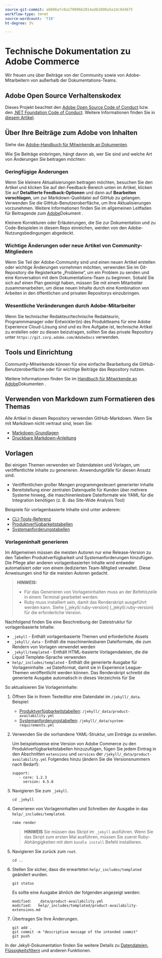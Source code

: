 ```yaml
---
source-git-commit: a6086afc0a1f099b62014ad61098a5a1dc9d4675
workflow-type: tm+mt
source-wordcount: '719'
ht-degree: 3%

---
```

# Technische Dokumentation zu Adobe Commerce

Wir freuen uns über Beiträge von der Community sowie von Adobe-Mitarbeitern von außerhalb der Dokumentations-Teams.

## Adobe Open Source Verhaltenskodex

Dieses Projekt beachtet den [Adobe Open Source Code of Conduct](code-of-conduct.md) bzw. den [.NET Foundation Code of Conduct](https://dotnetfoundation.org/code-of-conduct). Weitere Informationen finden Sie in [diesem Artikel](contributing.md).

## Über Ihre Beiträge zum Adobe von Inhalten

Siehe das [Adobe-Handbuch für Mitwirkende an Dokumenten](https://experienceleague.adobe.com/docs/contributor/contributor-guide/introduction.html?lang=de).

Wie Sie Beiträge einbringen, hängt davon ab, wer Sie sind und welche Art von Änderungen Sie beitragen möchten:

### Geringfügige Änderungen

Wenn Sie kleinere Aktualisierungen beitragen möchten, besuchen Sie den Artikel und klicken Sie auf den Feedback-Bereich unten im Artikel, klicken Sie auf **Detaillierte Feedback-Optionen** und dann auf **Bearbeiten vorschlagen**, um zur Markdown-Quelldatei auf GitHub zu gelangen. Verwenden Sie die GitHub-Benutzeroberfläche, um Ihre Aktualisierungen vorzunehmen. Weitere Informationen finden Sie im allgemeinen Leitfaden für Beitragende zum [Adobe](https://experienceleague.adobe.com/docs/contributor/contributor-guide/introduction.html?lang=de)Dokument .

Kleinere Korrekturen oder Erläuterungen, die Sie zur Dokumentation und zu Code-Beispielen in diesem Repo einreichen, werden von den Adobe-Nutzungsbedingungen abgedeckt.

### Wichtige Änderungen oder neue Artikel von Community-Mitgliedern

Wenn Sie Teil der Adobe-Community sind und einen neuen Artikel erstellen oder wichtige Änderungen vornehmen möchten, verwenden Sie im Git-Repository die Registerkarte „Probleme“, um ein Problem zu senden und eine Konversation mit dem Dokumentations-Team zu beginnen. Sobald Sie sich auf einen Plan geeinigt haben, müssen Sie mit einem Mitarbeiter zusammenarbeiten, um diese neuen Inhalte durch eine Kombination von Arbeiten in den öffentlichen und privaten Repositorys einzubringen.

<!--
If you submit a pull request with significant changes to documentation and code examples, you'll see a message in the pull request asking you to submit an online contribution license agreement (CLA). We need you to complete the online form before we can review your pull request.
-->

### Wesentliche Veränderungen durch Adobe-Mitarbeiter

Wenn Sie technischer Redakteur/technische Redakteurin, Programmmanager oder Entwickler(in) des Produktteams für eine Adobe Experience Cloud-Lösung sind und es Ihre Aufgabe ist, technische Artikel zu erstellen oder zu diesen beizutragen, sollten Sie das private Repository unter `https://git.corp.adobe.com/AdobeDocs` verwenden.

<!--Employees from other parts of the Adobe world should use the public repo for minor updates.-->

## Tools und Einrichtung

Community-Mitwirkende können für eine einfache Bearbeitung die GitHub-Benutzeroberfläche oder für wichtige Beiträge das Repository nutzen.

Weitere Informationen finden Sie im [Handbuch für Mitwirkende an Adobe](https://experienceleague.adobe.com/docs/contributor/contributor-guide/introduction.html?lang=de)Dokumenten .

## Verwenden von Markdown zum Formatieren des Themas

Alle Artikel in diesem Repository verwenden GitHub-Markdown. Wenn Sie mit Markdown nicht vertraut sind, lesen Sie:

* [Markdown-Grundlagen](https://help.github.com/articles/getting-started-with-writing-and-formatting-on-github/)
* [Druckbare Markdown-Anleitung](https://guides.github.com/pdfs/markdown-cheatsheet-online.pdf)

## Vorlagen

Bei einigen Themen verwenden wir Datendateien und Vorlagen, um veröffentlichte Inhalte zu generieren. Anwendungsfälle für diesen Ansatz sind:

* Veröffentlichen großer Mengen programmgesteuert generierter Inhalte
* Bereitstellung einer zentralen Datenquelle für Kunden über mehrere Systeme hinweg, die maschinenlesbare Dateiformate wie YAML für die Integration benötigen (z. B. das Site-Wide Analysis Tool)

Beispiele für vorlagenbasierte Inhalte sind unter anderem:

* [CLI-Tools-Referenz](https://experienceleague.adobe.com/docs/commerce-operations/reference/commerce-on-premises.html)
* [Produktverfügbarkeitstabellen](https://experienceleague.adobe.com/docs/commerce-operations/release/product-availability.html?lang=de)
* [Systemanforderungstabellen](https://experienceleague.adobe.com/docs/commerce-operations/installation-guide/system-requirements.html?lang=de)

### Vorlageninhalt generieren

Im Allgemeinen müssen die meisten Autoren nur eine Release-Version zu den Tabellen Produktverfügbarkeit und Systemanforderungen hinzufügen. Die Pflege aller anderen vorlagenbasierten Inhalte wird entweder automatisiert oder von einem dedizierten Team-Mitglied verwaltet. Diese Anweisungen sind für die meisten Autoren gedacht.

>**HINWEIS:**
>
>* Für das Generieren von Vorlageninhalten muss an der Befehlszeile in einem Terminal gearbeitet werden.
>* Ruby muss installiert sein, damit das Renderskript ausgeführt werden kann. Siehe [_jekyll/.ruby-version] (_jekyll/.ruby-version) für die erforderliche Version.

Nachfolgend finden Sie eine Beschreibung der Dateistruktur für vorlagenbasierte Inhalte:

* `_jekyll` - Enthält vorlagenbasierte Themen und erforderliche Assets
* `_jekyll/_data` - Enthält die maschinenlesbaren Dateiformate, die zum Rendern von Vorlagen verwendet werden
* `_jekyll/templated` - Enthält HTML-basierte Vorlagendateien, die die Liquid Template-Sprache verwenden
* `help/_includes/templated` - Enthält die generierte Ausgabe für Vorlageninhalte `.md` Dateiformat, damit sie in Experience League-Themen veröffentlicht werden können. Das Renderskript schreibt die generierte Ausgabe automatisch in dieses Verzeichnis für Sie

So aktualisieren Sie Vorlageninhalte:

1. Öffnen Sie in Ihrem Texteditor eine Datendatei im `/jekyll/_data`. Beispiel:

   * [Produktverfügbarkeitstabellen](https://experienceleague.adobe.com/docs/commerce-operations/release/product-availability.html?lang=de): `/jekyll/_data/product-availability.yml`
   * [Systemanforderungstabellen](https://experienceleague.adobe.com/docs/commerce-operations/installation-guide/system-requirements.html?lang=de): `/jekyll/_data/system-requirements.yml`

1. Verwenden Sie die vorhandene YAML-Struktur, um Einträge zu erstellen.

   Um beispielsweise eine Version von Adobe Commerce zu den Produktverfügbarkeitstabellen hinzuzufügen, fügen Sie jedem Eintrag in den Abschnitten `extensions` und `services` der `/jekyll/_data/product-availability.yml` Folgendes hinzu (ändern Sie die Versionsnummern nach Bedarf):

   ```
   support:
      - core: 1.2.3
        version: 4.5.6
   ```

1. Navigieren Sie zum `_jekyll`.

   ```
   cd _jekyll
   ```

1. Generieren von Vorlageninhalten und Schreiben der Ausgabe in das `help/_includes/templated`.

   ```
   rake render
   ```

   >**HINWEIS** Sie müssen das Skript im `_jekyll` ausführen. Wenn Sie das Skript zum ersten Mal ausführen, müssen Sie zuerst Ruby-Abhängigkeiten mit dem `bundle install` Befehl installieren.

1. Navigieren Sie zurück zum `root`.

   ```
   cd ..
   ```

1. Stellen Sie sicher, dass die erwarteten `help/_includes/templated` geändert wurden.

   ```
   git status
   ```

   Es sollte eine Ausgabe ähnlich der folgenden angezeigt werden:

   ```
   modified:   _data/product-availability.yml
   modified:   help/_includes/templated/product-availability-extensions.md
   ```

1. Übertragen Sie Ihre Änderungen.

   ```
   git add .
   git commit -m "descriptive message of the intended commit"
   git push
   ```

In der Jekyll-Dokumentation finden Sie weitere Details zu [Datendateien](https://jekyllrb.com/docs/datafiles), [Flüssigkeitsfiltern](https://jekyllrb.com/docs/liquid/filters/) und anderen Funktionen.
